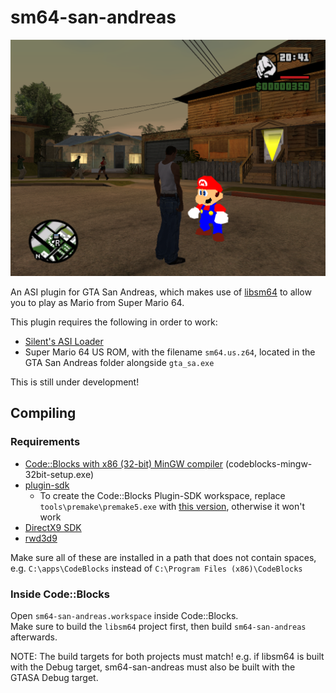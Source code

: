# sm64-san-andreas

![it's a me](screenshot.png)

An ASI plugin for GTA San Andreas, which makes use of [libsm64](https://github.com/libsm64/libsm64) to allow you to play as Mario from Super Mario 64.

This plugin requires the following in order to work:
* [Silent's ASI Loader](https://www.gtagarage.com/mods/show.php?id=21709)
* Super Mario 64 US ROM, with the filename `sm64.us.z64`, located in the GTA San Andreas folder alongside `gta_sa.exe`

This is still under development!

## Compiling
### Requirements
* [Code::Blocks with x86 (32-bit) MinGW compiler](http://www.codeblocks.org/downloads/binaries/#imagesoswindows48pnglogo-microsoft-windows) (codeblocks-mingw-32bit-setup.exe)
* [plugin-sdk](https://github.com/DK22Pac/plugin-sdk)
  * To create the Code::Blocks Plugin-SDK workspace, replace `tools\premake\premake5.exe` with [this version](https://github.com/DK22Pac/plugin-sdk/raw/cc130098120f45de0f62f34681555d7184719263/tools/premake/premake5.exe), otherwise it won't work
* [DirectX9 SDK](https://www.microsoft.com/en-us/download/details.aspx?id=6812)
* [rwd3d9](https://gtaforums.com/topic/819551-rwd3d9-d3d9-extension-for-rw/)

Make sure all of these are installed in a path that does not contain spaces, e.g. `C:\apps\CodeBlocks` instead of `C:\Program Files (x86)\CodeBlocks`

### Inside Code::Blocks
Open `sm64-san-andreas.workspace` inside Code::Blocks.<br />
Make sure to build the `libsm64` project first, then build `sm64-san-andreas` afterwards.

NOTE: The build targets for both projects must match! e.g. if libsm64 is built with the Debug target, sm64-san-andreas must also be built with the GTASA Debug target.
